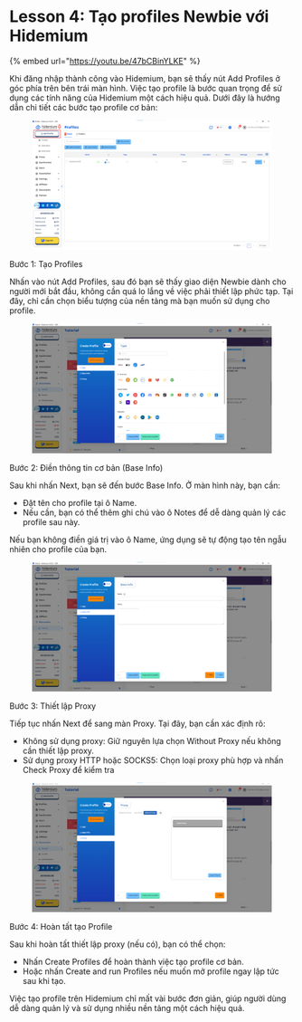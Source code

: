 # Lesson 4: Tạo profiles Newbie với Hidemium

{% embed url="https://youtu.be/47bCBinYLKE" %}

Khi đăng nhập thành công vào Hidemium, bạn sẽ thấy nút Add Profiles ở góc phía trên bên trái màn hình. Việc tạo profile là bước quan trọng để sử dụng các tính năng của Hidemium một cách hiệu quả. Dưới đây là hướng dẫn chi tiết các bước tạo profile cơ bản:

<figure><img src="../../../.gitbook/assets/image (25).png" alt=""><figcaption></figcaption></figure>



Bước 1: Tạo Profiles

Nhấn vào nút Add Profiles, sau đó bạn sẽ thấy giao diện Newbie dành cho người mới bắt đầu, không cần quá lo lắng về việc phải thiết lập phức tạp. Tại đây, chỉ cần chọn biểu tượng của nền tảng mà bạn muốn sử dụng cho profile.

<figure><img src="../../../.gitbook/assets/image (26).png" alt=""><figcaption></figcaption></figure>



Bước 2: Điền thông tin cơ bản (Base Info)

Sau khi nhấn Next, bạn sẽ đến bước Base Info. Ở màn hình này, bạn cần:

* Đặt tên cho profile tại ô Name.
* Nếu cần, bạn có thể thêm ghi chú vào ô Notes để dễ dàng quản lý các profile sau này.

Nếu bạn không điền giá trị vào ô Name, ứng dụng sẽ tự động tạo tên ngẫu nhiên cho profile của bạn.

<figure><img src="../../../.gitbook/assets/image (28).png" alt=""><figcaption></figcaption></figure>



Bước 3: Thiết lập Proxy

Tiếp tục nhấn Next để sang màn Proxy. Tại đây, bạn cần xác định rõ:

* Không sử dụng proxy: Giữ nguyên lựa chọn Without Proxy nếu không cần thiết lập proxy.
* Sử dụng proxy HTTP hoặc SOCKS5: Chọn loại proxy phù hợp và nhấn Check Proxy để kiểm tra

<figure><img src="../../../.gitbook/assets/image (29).png" alt=""><figcaption></figcaption></figure>



Bước 4: Hoàn tất tạo Profile

Sau khi hoàn tất thiết lập proxy (nếu có), bạn có thể chọn:

* Nhấn Create Profiles để hoàn thành việc tạo profile cơ bản.
* Hoặc nhấn Create and run Profiles nếu muốn mở profile ngay lập tức sau khi tạo.

Việc tạo profile trên Hidemium chỉ mất vài bước đơn giản, giúp người dùng dễ dàng quản lý và sử dụng nhiều nền tảng một cách hiệu quả.&#x20;
